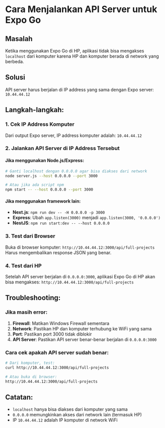# Cara Menjalankan API Server untuk Expo Go

## Masalah
Ketika menggunakan Expo Go di HP, aplikasi tidak bisa mengakses `localhost` dari komputer karena HP dan komputer berada di network yang berbeda.

## Solusi
API server harus berjalan di IP address yang sama dengan Expo server: `10.44.44.12`

## Langkah-langkah:

### 1. Cek IP Address Komputer
Dari output Expo server, IP address komputer adalah: `10.44.44.12`

### 2. Jalankan API Server di IP Address Tersebut

#### Jika menggunakan Node.js/Express:
```bash
# Ganti localhost dengan 0.0.0.0 agar bisa diakses dari network
node server.js --host 0.0.0.0 --port 3000

# Atau jika ada script npm
npm start -- --host 0.0.0.0 --port 3000
```

#### Jika menggunakan framework lain:
- **Next.js**: `npm run dev -- -H 0.0.0.0 -p 3000`
- **Express**: Ubah `app.listen(3000)` menjadi `app.listen(3000, '0.0.0.0')`
- **NestJS**: `npm run start:dev -- --host 0.0.0.0`

### 3. Test dari Browser
Buka di browser komputer: `http://10.44.44.12:3000/api/full-projects`
Harus mengembalikan response JSON yang benar.

### 4. Test dari HP
Setelah API server berjalan di `0.0.0.0:3000`, aplikasi Expo Go di HP akan bisa mengakses:
`http://10.44.44.12:3000/api/full-projects`

## Troubleshooting:

### Jika masih error:
1. **Firewall**: Matikan Windows Firewall sementara
2. **Network**: Pastikan HP dan komputer terhubung ke WiFi yang sama
3. **Port**: Pastikan port 3000 tidak diblokir
4. **API Server**: Pastikan API server benar-benar berjalan di `0.0.0.0:3000`

### Cara cek apakah API server sudah benar:
```bash
# Dari komputer, test:
curl http://10.44.44.12:3000/api/full-projects

# Atau buka di browser:
http://10.44.44.12:3000/api/full-projects
```

## Catatan:
- `localhost` hanya bisa diakses dari komputer yang sama
- `0.0.0.0` memungkinkan akses dari network lain (termasuk HP)
- IP `10.44.44.12` adalah IP komputer di network WiFi
